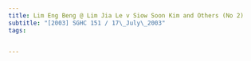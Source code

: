 ```yaml
---
title: Lim Eng Beng @ Lim Jia Le v Siow Soon Kim and Others (No 2) 
subtitle: "[2003] SGHC 151 / 17\_July\_2003"
tags:


---
```



